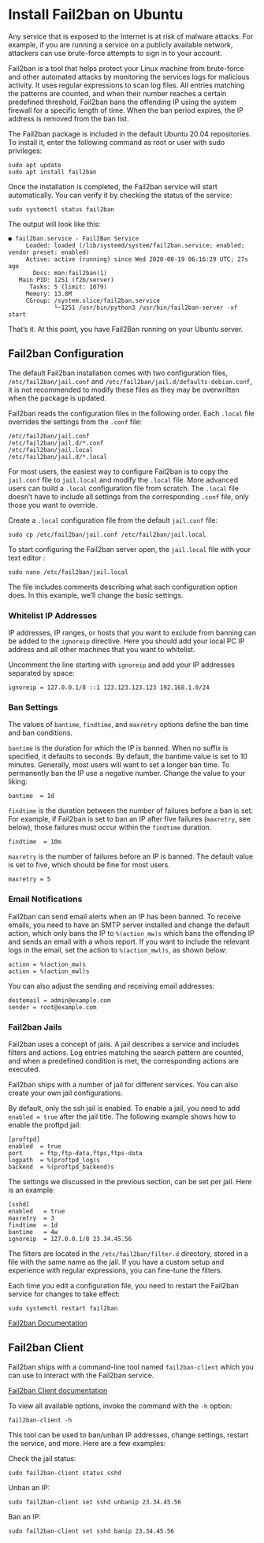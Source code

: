 # Install Fail2ban on Ubuntu

Any service that is exposed to the Internet is at risk of malware attacks. For example, if you are running a service on a publicly available network, attackers can use brute-force attempts to sign in to your account.

Fail2ban is a tool that helps protect your Linux machine from brute-force and other automated attacks by monitoring the services logs for malicious activity. It uses regular expressions to scan log files. All entries matching the patterns are counted, and when their number reaches a certain predefined threshold, Fail2ban bans the offending IP using the system firewall for a specific length of time. When the ban period expires, the IP address is removed from the ban list.

The Fail2ban package is included in the default Ubuntu 20.04 repositories. To install it, enter the following command as root or user with sudo privileges:

```shell
sudo apt update
sudo apt install fail2ban
```

Once the installation is completed, the Fail2ban service will start automatically. You can verify it by checking the status of the service:

```shell
sudo systemctl status fail2ban
```

The output will look like this:

```shell
● fail2ban.service - Fail2Ban Service
     Loaded: loaded (/lib/systemd/system/fail2ban.service; enabled; vendor preset: enabled)
     Active: active (running) since Wed 2020-08-19 06:16:29 UTC; 27s ago
       Docs: man:fail2ban(1)
   Main PID: 1251 (f2b/server)
      Tasks: 5 (limit: 1079)
     Memory: 13.8M
     CGroup: /system.slice/fail2ban.service
             └─1251 /usr/bin/python3 /usr/bin/fail2ban-server -xf start
```

That’s it. At this point, you have Fail2Ban running on your Ubuntu server.


## Fail2ban Configuration

The default Fail2ban installation comes with two configuration files, ```/etc/fail2ban/jail.conf``` and ```/etc/fail2ban/jail.d/defaults-debian.conf```, it is not recommended to modify these files as they may be overwritten when the package is updated.

Fail2ban reads the configuration files in the following order. Each ```.local``` file overrides the settings from the ```.conf``` file:
```shell
/etc/fail2ban/jail.conf
/etc/fail2ban/jail.d/*.conf
/etc/fail2ban/jail.local
/etc/fail2ban/jail.d/*.local
```

For most users, the easiest way to configure Fail2ban is to copy the ```jail.conf``` file to ```jail.local``` and modify the ```.local``` file. More advanced users can build a ```.local``` configuration file from scratch. The ```.local``` file doesn’t have to include all settings from the corresponding ```.conf``` file, only those you want to override.

Create a ```.local``` configuration file from the default ```jail.conf``` file:

```shell
sudo cp /etc/fail2ban/jail.conf /etc/fail2ban/jail.local
```

To start configuring the Fail2ban server open, the ```jail.local``` file with your text editor :

```shell
sudo nano /etc/fail2ban/jail.local
```

The file includes comments describing what each configuration option does. In this example, we’ll change the basic settings.

### Whitelist IP Addresses

IP addresses, IP ranges, or hosts that you want to exclude from banning can be added to the ```ignoreip``` directive. Here you should add your local PC IP address and all other machines that you want to whitelist.

Uncomment the line starting with ```ignoreip``` and add your IP addresses separated by space:

```shell
ignoreip = 127.0.0.1/8 ::1 123.123.123.123 192.168.1.0/24
```

### Ban Settings

The values of ```bantime```, ```findtime```, and ```maxretry``` options define the ban time and ban conditions.

```bantime``` is the duration for which the IP is banned. When no suffix is specified, it defaults to seconds. By default, the bantime value is set to 10 minutes. Generally, most users will want to set a longer ban time. To permanently ban the IP use a negative number. Change the value to your liking:

```shell
bantime  = 1d
```

```findtime``` is the duration between the number of failures before a ban is set. For example, if Fail2ban is set to ban an IP after five failures (```maxretry```, see below), those failures must occur within the ```findtime``` duration.

```
findtime  = 10m
```

```maxretry``` is the number of failures before an IP is banned. The default value is set to five, which should be fine for most users.

```
maxretry = 5
```


### Email Notifications

Fail2ban can send email alerts when an IP has been banned. To receive emails, you need to have an SMTP server installed and change the default action, which only bans the IP to ```%(action_mw)s``` which bans the offending IP and sends an email with a whois report.  If you want to include the relevant logs in the email, set the action to ```%(action_mwl)s```, as shown below:

```
action = %(action_mw)s
action = %(action_mwl)s
```

You can also adjust the sending and receiving email addresses:

```
destemail = admin@example.com
sender = root@example.com
```


### Fail2ban Jails

Fail2ban uses a concept of jails. A jail describes a service and includes filters and actions. Log entries matching the search pattern are counted, and when a predefined condition is met, the corresponding actions are executed.

Fail2ban ships with a number of jail for different services. You can also create your own jail configurations.

By default, only the ssh jail is enabled. To enable a jail, you need to add ```enabled = true``` after the jail title. The following example shows how to enable the proftpd jail:

```
[proftpd]
enabled  = true
port     = ftp,ftp-data,ftps,ftps-data
logpath  = %(proftpd_log)s
backend  = %(proftpd_backend)s
```

The settings we discussed in the previous section, can be set per jail. Here is an example:

```shell
[sshd]
enabled   = true
maxretry  = 3
findtime  = 1d
bantime   = 4w
ignoreip  = 127.0.0.1/8 23.34.45.56
```

The filters are located in the ```/etc/fail2ban/filter.d``` directory, stored in a file with the same name as the jail. If you have a custom setup and experience with regular expressions, you can fine-tune the filters.

Each time you edit a configuration file, you need to restart the Fail2ban service for changes to take effect:

```shell
sudo systemctl restart fail2ban
```

[Fail2ban Documentation](https://www.fail2ban.org/wiki/index.php/MANUAL_0_8)

## Fail2ban Client

Fail2ban ships with a command-line tool named ```fail2ban-client``` which you can use to interact with the Fail2ban service.

[Fail2ban Client documentation](https://www.fail2ban.org/wiki/index.php/Commands)

To view all available options, invoke the command with the ```-h``` option:

```shell
fail2ban-client -h
```

This tool can be used to ban/unban IP addresses, change settings, restart the service, and more. Here are a few examples:

Check the jail status:
```shell
sudo fail2ban-client status sshd
```

Unban an IP:
```shell
sudo fail2ban-client set sshd unbanip 23.34.45.56
```

Ban an IP:
```shell
sudo fail2ban-client set sshd banip 23.34.45.56
```